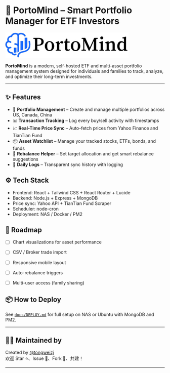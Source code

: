 # 🧠 PortoMind – Smart Portfolio Manager for ETF Investors

![PortoMind Logo](./doc/logo.png)

**PortoMind** is a modern, self-hosted ETF and multi-asset portfolio management system designed for individuals and families to track, analyze, and optimize their long-term investments.

---

## ✨ Features

- 📁 **Portfolio Management** – Create and manage multiple portfolios across US, Canada, China
- 📊 **Transaction Tracking** – Log every buy/sell activity with timestamps
- 📈 **Real-Time Price Sync** – Auto-fetch prices from Yahoo Finance and TianTian Fund
- 📦 **Asset Watchlist** – Manage your tracked stocks, ETFs, bonds, and funds
- 🔁 **Rebalance Helper** – Set target allocation and get smart rebalance suggestions
- 📝 **Daily Logs** – Transparent sync history with logging


## ⚙️ Tech Stack

- Frontend: React + Tailwind CSS + React Router + Lucide
- Backend: Node.js + Express + MongoDB
- Price sync: Yahoo API + TianTian Fund Scraper
- Scheduler: node-cron
- Deployment: NAS / Docker / PM2


## 🧭 Roadmap

- [ ] Chart visualizations for asset performance
- [ ] CSV / Broker trade import
- [ ] Responsive mobile layout
- [ ] Auto-rebalance triggers
- [ ] Multi-user access (family sharing)


## 📦 How to Deploy

See [`docs/DEPLOY.md`](./docs/DEPLOY.md) for full setup on NAS or Ubuntu with MongoDB and PM2.

---

## 👨‍💻 Maintained by

Created by [@tongweizj](https://github.com/tongweizj)  
欢迎 Star ⭐、Issue 📌、Fork 🍴、共建！

---

